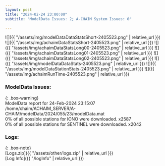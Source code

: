 ```yaml
---
layout: post
title: "2024-02-24 23:00:00"
subtitle: "ModelData Issues: 2; A-CHAIM System Issues: 0"

---
```


![]({{ "/assets/img/modelDataDataStatsShort-2405523.png" | relative_url }})
![]({{ "/assets/img/achaimDataStatsShort-2405523.png" | relative_url }})
![]({{ "/assets/img/achaimDataStatsLong00-2405523.png" | relative_url }})
![]({{ "/assets/img/achaimDataStatsLong01-2405523.png" | relative_url }})
![]({{ "/assets/img/achaimDataStatsLong02-2405523.png" | relative_url }})
![]({{ "/assets/img/modelDataDataStats-2405523.png" | relative_url }})
![]({{ "/assets/img/modelDataStationStats-2405523.png" | relative_url }})
![]({{ "/assets/img/achaimRunTime-2405523.png" | relative_url }})


### ModelData Issues:  
  
{: .box-warning}  
 ModelData report for 24-Feb-2024 23:15:07   
 /home/chaim/ACHAIM_SERVER/A-CHAIM/modelData/2024/055/23/modelData.mat   
 0% of all possible stations for IONO were downloaded. x2587   
 0% of all possible stations for SENTINEL were downloaded. x2042   
  


### Logs:  
  
{: .box-note}  
[Logs.zip]({{ "/assets/other/logs.zip" | relative_url }})  
[Log Info]({{ "/logInfo" | relative_url }})  
